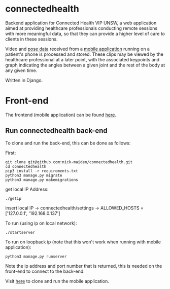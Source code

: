 # connectedhealth
Backend application for Connected Health VIP UNSW, a web application aimed at providing healthcare professionals conducting remote sessions with more meaningful data, so that they can provide a higher level of care to clients in these sessions.

Video and [pose data](https://viso.ai/deep-learning/pose-estimation-ultimate-overview) received from a [mobile application](https://github.com/realRickyNguyen/ExpoCAMwithTensor) running on a patient's phone is processed and stored. These clips may be viewed by the healthcare professional at a later point, with the associated keypoints and graph indicating the angles between a given joint and the rest of the body at any given time.

Written in Django.

# Front-end
The frontend (mobile application) can be found [here](https://github.com/realRickyNguyen/ExpoCAMwithTensor).

## Run connectedhealth back-end
To clone and run the back-end, this can be done as follows:

First:
```
git clone git@github.com:nick-maiden/connectedhealth.git
cd connectedhealth
pip3 install -r requirements.txt
python3 manage.py migrate
python3 manage.py makemigrations
```

get local IP Address:
```
./getip
```
insert local IP -> connectedhealth/settings -> ALLOWED_HOSTS = ['127.0.0.1', '192.168.0.137']


To run (using ip on local network):
```
./startserver
```

To run on loopback ip (note that this won't work when running with mobile application):
```
python3 manage.py runserver
```
Note the ip address and port number that is returned, this is needed on the front-end to connect to the back-end.

Visit [here](https://github.com/realRickyNguyen/ExpoCAMwithTensor) to clone and run the mobile application.
